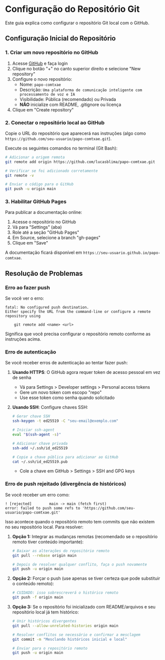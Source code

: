 # Configuração do Repositório Git 

Este guia explica como configurar o repositório Git local com o GitHub.

## Configuração Inicial do Repositório

### 1. Criar um novo repositório no GitHub

1. Acesse [GitHub](https://github.com) e faça login
2. Clique no botão "+" no canto superior direito e selecione "New repository"
3. Configure o novo repositório:
   - Nome: `papo-comtxae`
   - Descrição: `Uma plataforma de comunicação inteligente com processamento de voz e IA`
   - Visibilidade: Pública (recomendado) ou Privada
   - **NÃO** inicialize com README, .gitignore ou licença
4. Clique em "Create repository"

### 2. Conectar o repositório local ao GitHub 

Copie o URL do repositório que aparecerá nas instruções (algo como `https://github.com/seu-usuario/papo-comtxae.git`).

Execute os seguintes comandos no terminal (Git Bash):

```bash
# Adicionar a origem remota
git remote add origin https://github.com/lucasblima/papo-comtxae.git

# Verificar se foi adicionado corretamente
git remote -v

# Enviar o código para o GitHub
git push -u origin main
```

### 3. Habilitar GitHub Pages

Para publicar a documentação online:

1. Acesse o repositório no GitHub
2. Vá para "Settings" (aba)
3. Role até a seção "GitHub Pages"
4. Em Source, selecione a branch "gh-pages"
5. Clique em "Save"

A documentação ficará disponível em `https://seu-usuario.github.io/papo-comtxae`.

## Resolução de Problemas

### Erro ao fazer push

Se você ver o erro:
```
fatal: No configured push destination.
Either specify the URL from the command-line or configure a remote repository using

    git remote add <name> <url>
```

Significa que você precisa configurar o repositório remoto conforme as instruções acima.

### Erro de autenticação

Se você receber erros de autenticação ao tentar fazer push:

1. **Usando HTTPS**: O GitHub agora requer token de acesso pessoal em vez de senha
   - Vá para Settings > Developer settings > Personal access tokens
   - Gere um novo token com escopo "repo"
   - Use esse token como senha quando solicitado

2. **Usando SSH**: Configure chaves SSH:
   ```bash
   # Gerar chave SSH
   ssh-keygen -t ed25519 -C "seu-email@exemplo.com"
   
   # Iniciar ssh-agent
   eval "$(ssh-agent -s)"
   
   # Adicionar chave privada
   ssh-add ~/.ssh/id_ed25519
   
   # Copie a chave pública para adicionar ao GitHub
   cat ~/.ssh/id_ed25519.pub
   ```
   - Cole a chave em GitHub > Settings > SSH and GPG keys

### Erro de push rejeitado (divergência de históricos)

Se você receber um erro como:
```
! [rejected]        main -> main (fetch first)
error: failed to push some refs to 'https://github.com/seu-usuario/papo-comtxae.git'
```

Isso acontece quando o repositório remoto tem commits que não existem no seu repositório local. Para resolver:

1. **Opção 1:** Integrar as mudanças remotas (recomendado se o repositório remoto tiver conteúdo importante):
   ```bash
   # Baixar as alterações do repositório remoto
   git pull --rebase origin main
   
   # Depois de resolver qualquer conflito, faça o push novamente
   git push -u origin main
   ```

2. **Opção 2:** Forçar o push (use apenas se tiver certeza que pode substituir o conteúdo remoto):
   ```bash
   # CUIDADO: isso sobrescreverá o histórico remoto
   git push -f origin main
   ```

3. **Opção 3:** Se o repositório foi inicializado com README/arquivos e seu repositório local já tem histórico:
   ```bash
   # Unir históricos divergentes
   git pull --allow-unrelated-histories origin main
   
   # Resolver conflitos se necessário e confirmar a mesclagem
   git commit -m "Mesclando históricos inicial e local"
   
   # Enviar para o repositório remoto
   git push -u origin main
   ```
